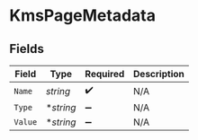 # KmsPageMetadata


## Fields

| Field              | Type               | Required           | Description        |
| ------------------ | ------------------ | ------------------ | ------------------ |
| `Name`             | *string*           | :heavy_check_mark: | N/A                |
| `Type`             | **string*          | :heavy_minus_sign: | N/A                |
| `Value`            | **string*          | :heavy_minus_sign: | N/A                |